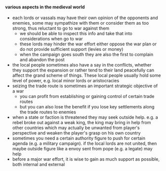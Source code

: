 

#### various aspects in the medieval world

- each lords or vassals may have their own opinion of the opponents and enemies, some may sympathize with them or consider them as too strong, thus reluctant to go to war against them
  - we should be able to inspect this info and take that into considerations when go to war
  - these lords may hinder the war effort either oppose the war plan or do not provide sufficient support (levies or money)
  - when the campaign goes south they are also the first to complain and abandon the post
- the local people sometimes also have a say in the conflicts, whether they support the expansion or rather tend to their land peacefully can affect the grand scheme of things. These local people usually hold some level of power, e.g. local minor lords or aristocracies
- seizing the trade route is sometimes an important strategic objective of a war
  - you can profit from establishing or gaining control of certain trade routes
  - but you can also lose the benefit if you lose key settlements along the trade routes to enemies
- when a state or faction is threatened they may seek outside help. e.g. a rebel broke out against a weak king, the king may bring in help from other countries which may actually be unwanted from player's perspective and weaken the player's grasp on his own country
- sometimes you need a certain authority figure to push for certain agenda (e.g. a military campaign). if the local lords are not united, then maybe outside figure like a envoy sent from pope (e.g. a legate) may help
- before a major war effort, it is wise to gain as much support as possible, both internal and external

